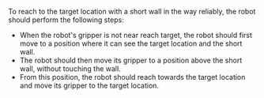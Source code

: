 To reach to the target location with a short wall in the way reliably, the robot should perform the following steps:
- When the robot's gripper is not near reach target, the robot should first move to a position where it can see the target location and the short wall.
- The robot should then move its gripper to a position above the short wall, without touching the wall.
- From this position, the robot should reach towards the target location and move its gripper to the target location.